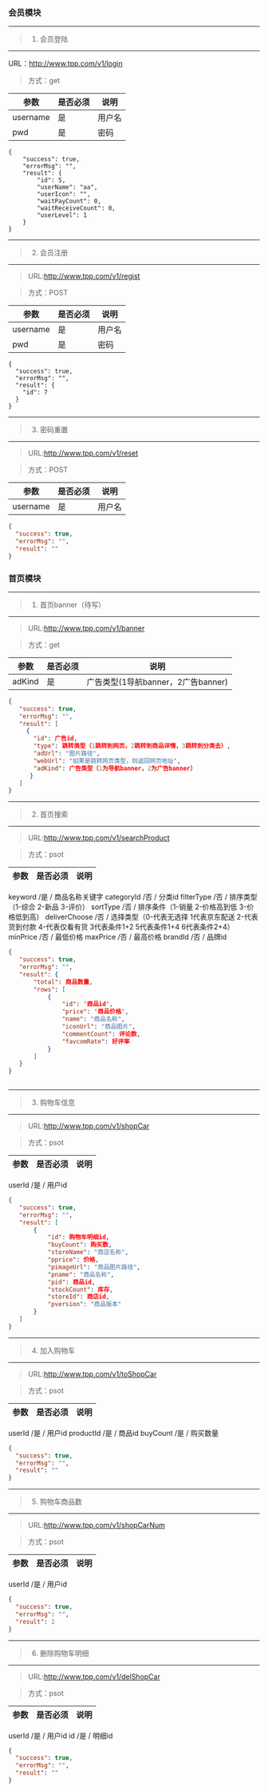 ### 会员模块
---
>1. 会员登陆
---
URL：http://www.tpp.com/v1/login

>方式：get

参数 |是否必须 | 说明
---|---|---
username |是 | 用户名
pwd |是 | 密码

```
{
    "success": true,
    "errorMsg": "",
    "result": {
        "id": 5,
        "userName": "aa",
        "userIcon": "",
        "waitPayCount": 0,
        "waitReceiveCount": 0,
        "userLevel": 1
    }
}
```
---
> 2. 会员注册
---
>URL:http://www.tpp.com/v1/regist

>方式：POST

参数 |是否必须 | 说明
---|---|---
username |是 | 用户名
pwd |是 | 密码

```
{
  "success": true,
  "errorMsg": "",
  "result": {
    "id": 7
  }
}
```
---
> 3. 密码重置
---
>URL:http://www.tpp.com/v1/reset

>方式：POST

参数 |是否必须 | 说明
---|---|---
username |是 | 用户名

```json
{
  "success": true,
  "errorMsg": "",
  "result": ""
}

```
### 首页模块
---
> 1. 首页banner（待写）
---
>URL:http://www.tpp.com/v1/banner

>方式：get

参数 |是否必须 | 说明
---|---|---
adKind |是 | 广告类型(1导航banner，2广告banner)

```json
{
   "success": true,
   "errorMsg": "",
   "result": [
     {
       "id": 广告id,
       "type": 跳转类型（1跳转到网页，2跳转到商品详情，3跳转到分类去）,
       "adUrl": "图片路径",
       "webUrl": "如果是跳转网页类型，则返回网页地址",
       "adKind": 广告类型（1为导航banner，2为广告banner）
      }
   ]
}
```
---
> 2. 首页搜索
---
>URL:http://www.tpp.com/v1/searchProduct

>方式：psot

参数 |是否必须 | 说明
---|---|---
keyword /是 / 商品名称关键字
categoryId /否 / 分类id
filterType /否 / 排序类型（1-综合 2-新品 3-评价）
sortType /否 / 排序条件（1-销量 2-价格高到低 3-价格低到高）
deliverChoose /否 / 选择类型（0-代表无选择 1代表京东配送 2-代表货到付款 4-代表仅看有货 3代表条件1+2 5代表条件1+4 6代表条件2+4）
minPrice /否 / 最低价格
maxPrice /否 / 最高价格
brandId /否 / 品牌id

```json
{
   "success": true,
   "errorMsg": "",
   "result": {
       "total": 商品数量,
       "rows": [
           {
               "id": '商品id',
               "price": '商品价格',
               "name": "商品名称",
               "iconUrl": "商品图片",
               "commentCount": 评论数,
               "favcomRate": 好评率
           }
       ]
   }
}
 
```
---
> 3. 购物车信息
---
>URL:http://www.tpp.com/v1/shopCar

>方式：psot

参数 |是否必须 | 说明
---|---|---
userId /是 / 用户id

```json
{
   "success": true,
   "errorMsg": "",
   "result": [
       {
           "id": 购物车明细id,
           "buyCount": 购买数,
           "storeName": "商店名称",
           "pprice": 价格,
           "pimageUrl": "商品图片路径",
           "pname": "商品名称",
           "pid": 商品id,
           "stockCount": 库存,
           "storeId": 商店id,
           "pversion": "商品版本"
       }
   ]
}
```
---
> 4. 加入购物车
---
>URL:http://www.tpp.com/v1/toShopCar

>方式：psot

参数 |是否必须 | 说明
---|---|---
userId /是 / 用户id
productId /是 / 商品id
buyCount /是 / 购买数量

```json
{
  "success": true,
  "errorMsg": "",
  "result": ""
}

```
---
> 5. 购物车商品数
---
>URL:http://www.tpp.com/v1/shopCarNum

>方式：psot

参数 |是否必须 | 说明
---|---|---
userId /是 / 用户id

```json
{
  "success": true,
  "errorMsg": "",
  "result": 2
}
```
---
> 6. 删除购物车明细
---
>URL:http://www.tpp.com/v1/delShopCar

>方式：psot

参数 |是否必须 | 说明
---|---|---
userId /是 / 用户id
id /是 / 明细id

```json
{
  "success": true,
  "errorMsg": "",
  "result": ""
}
```